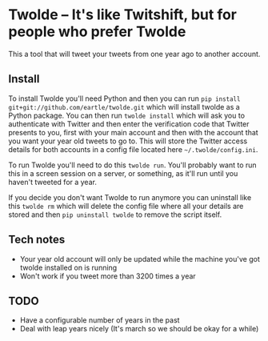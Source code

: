# Twolde – It's like Twitshift, but for people who prefer Twolde

This a tool that will tweet your tweets from one year ago to another account.

## Install

To install Twolde you'll need Python and then you can run `pip install git+git://github.com/eartle/twolde.git` which will install twolde as a Python package. You can then run `twolde install` which will ask you to authenticate with Twitter and then enter the verification code that Twitter presents to you, first with your main account and then with the account that you want your year old tweets to go to. This will store the Twitter access details for both accounts in a config file located here `~/.twolde/config.ini`. 

To run Twolde you'll need to do this `twolde run`. You'll probably want to run this in a screen session on a server, or something, as it'll run until you haven't tweeted for a year.

If you decide you don't want Twolde to run anymore you can uninstall like this `twolde rm` which will delete the config file where all your details are stored and then `pip uninstall twolde` to remove the script itself.

## Tech notes

* Your year old account will only be updated while the machine you've got twolde installed on is running
* Won't work if you tweet more than 3200 times a year

## TODO

* Have a configurable number of years in the past
* Deal with leap years nicely (It's march so we should be okay for a while)
